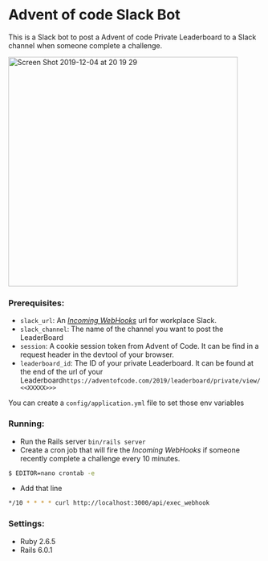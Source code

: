 # Advent of code Slack Bot

This is a Slack bot to post a Advent of code Private Leaderboard to a Slack channel
when someone complete a challenge.

<img width="457" alt="Screen Shot 2019-12-04 at 20 19 29" src="https://user-images.githubusercontent.com/7858787/70195482-d96e0c80-16d3-11ea-8b9c-a8000e63476f.png">

### Prerequisites:
* `slack_url`: An [_Incoming WebHooks_](https://my.slack.com/services/new/incoming-webhook/) url for workplace Slack.
* `slack_channel`: The name of the channel you want to post the LeaderBoard
* `session`: A cookie session token from Advent of Code. It can be find in a request header in the devtool
of your browser.
* `leaderboard_id`: The ID of your private Leaderboard. It can be found at the end of the url of
 your Leaderboard`https://adventofcode.com/2019/leaderboard/private/view/<<XXXXX>>>`
 
 You can create a `config/application.yml` file to set those env variables
 
### Running:
* Run the Rails server `bin/rails server`
* Create a cron job that will fire the _Incoming WebHooks_ if someone recently
complete a challenge every 10 minutes.

```bash
$ EDITOR=nano crontab -e
```

* Add that line
```bash
*/10 * * * * curl http://localhost:3000/api/exec_webhook
```

### Settings: 
* Ruby 2.6.5
* Rails 6.0.1

